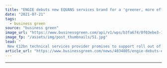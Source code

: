 ```yaml
---
title: "ENGIE debuts new EQUANS services brand for a 'greener, more efficient and increasingly digital world'"
date: "2021-07-21"
tags: 
  - business green
source: "business green"
image_url: "https://www.businessgreen.com/api/v1/wps/b3fa674/0f03ebe3-1c83-4aa9-a346-63271a0d49c7/3/EPSpuo-XkAEEsXq-1-engie-rugeley-185x114.jpg"
image_fp: "/assets/img/post_thumbnails/51.jpg"
lead: "
 New €12bn technical services provider promises to support roll out of smart buildings, green mobility, district and embedded energy, and decentralised renewables projects ..."
article_url: "https://www.businessgreen.com/news/4034805/engie-debuts-equans-services-brand-greener-efficient-increasingly-digital-world"
---
```


---
